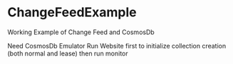 # ChangeFeedExample
Working Example of Change Feed and CosmosDb

Need CosmosDb Emulator
Run Website first to initialize collection creation (both normal and lease)
then run monitor

